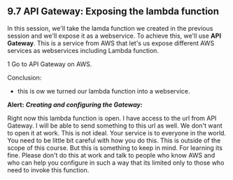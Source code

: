 ## 9.7 API Gateway: Exposing the lambda function

In this session, we'll take the lamda function we created in the previous session and we'll expose it as a webservice. To achieve this, we'll use **API Gateway**. This is a service from AWS that let's us expose different AWS services as webservices including Lambda function. 

1 Go to API Gateway on AWS. 

Conclusion:
- this is ow we turned our lambda function into a webservice. 

**Alert:**
***Creating and configuring the Gateway:***

Right now this lambda function is open. I have access to the url from API Gateway. I will be able to send something to this url as well. We don't want to open it at work. This is not ideal. Your service is to everyone in the world. You need to be little bit careful with how you do this. This is outside of the scope of this course. But this is something to keep in mind. For learning its fine. Please don't do this at work and talk to people who know AWS and who can help you configure in such a way that its limited only to those who need to invoke this function. 

   
